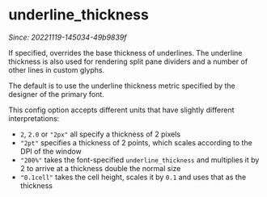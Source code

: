 # underline_thickness

*Since: 20221119-145034-49b9839f*

If specified, overrides the base thickness of underlines. The underline
thickness is also used for rendering split pane dividers and a number of other
lines in custom glyphs.

The default is to use the underline thickness metric specified by the designer
of the primary font.

This config option accepts different units that have slightly different interpretations:

* `2`, `2.0` or `"2px"` all specify a thickness of 2 pixels
* `"2pt"` specifies a thickness of 2 points, which scales according to the DPI of the window
* `"200%"` takes the font-specified `underline_thickness` and multiplies it by 2 to arrive at a thickness double the normal size
* `"0.1cell"` takes the cell height, scales it by `0.1` and uses that as the thickness


